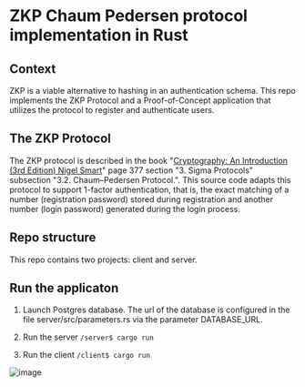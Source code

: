 # ZKP Chaum Pedersen protocol implementation in Rust

## Context
ZKP is a viable alternative to hashing in an authentication schema. This repo implements the ZKP Protocol and a Proof-of-Concept
application that utilizes the protocol to register and authenticate users.

## The ZKP Protocol
The ZKP protocol is described in the book "[Cryptography: An Introduction (3rd Edition) Nigel Smart](https://www.cs.umd.edu/~waa/414-F11/IntroToCrypto.pdf)" page 377 section "3. Sigma Protocols" subsection "3.2. Chaum–Pedersen Protocol.". This source code adapts this protocol to support 1-factor authentication, that is, the exact matching of a number (registration password) stored during registration and another number (login password) generated during the login process. 

## Repo structure
This repo contains two projects: client and server.

## Run the applicaton

1. Launch Postgres database. The url of the database is configured in the file server/src/parameters.rs via the parameter DATABASE_URL.

2. Run the server
          ``` /server$ cargo run ```

3. Run the client 
          ``` /client$ cargo run ```

![image](https://user-images.githubusercontent.com/49871473/235252373-eba0c5f7-3f32-4fca-b7a6-340367b4f324.png)
